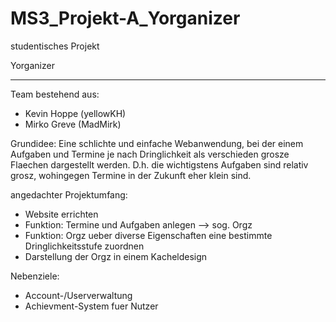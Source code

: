 # MS3_Projekt-A_Yorganizer
studentisches Projekt

Yorganizer
**********

Team bestehend aus:
- Kevin Hoppe (yellowKH)
- Mirko Greve (MadMirk)

Grundidee:
Eine schlichte und einfache Webanwendung, bei der einem Aufgaben und Termine je nach Dringlichkeit als verschieden grosze Flaechen dargestellt werden.
D.h. die wichtigstens Aufgaben sind relativ grosz, wohingegen Termine in der Zukunft eher klein sind. 

angedachter Projektumfang:
- Website errichten 
- Funktion: Termine und Aufgaben anlegen --> sog. Orgz
- Funktion: Orgz ueber diverse Eigenschaften eine bestimmte Dringlichkeitsstufe zuordnen
- Darstellung der Orgz in einem Kacheldesign

Nebenziele:
- Account-/Userverwaltung
- Achievment-System fuer Nutzer


